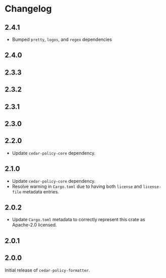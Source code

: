 # Changelog

## 2.4.1

- Bumped `pretty`, `logos`, and `regex` dependencies

## 2.4.0

## 2.3.3

## 2.3.2

## 2.3.1

## 2.3.0

## 2.2.0

- Update `cedar-policy-core` dependency.

## 2.1.0

- Update `cedar-policy-core` dependency.
- Resolve warning in `Cargo.toml` due to having both `license` and `license-file` metadata entries.

## 2.0.2

- Update `Cargo.toml` metadata to correctly represent this crate as Apache-2.0 licensed.

## 2.0.1

## 2.0.0

Initial release of `cedar-policy-formatter`.
